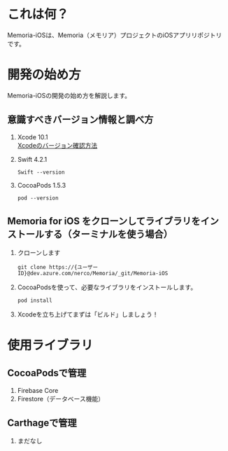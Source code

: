 # これは何？
Memoria-iOSは、Memoria（メモリア）プロジェクトのiOSアプリリポジトリです。

# 開発の始め方
Memoria-iOSの開発の始め方を解説します。

## 意識すべきバージョン情報と調べ方
1. Xcode 10.1  
   [Xcodeのバージョン確認方法](http://pippi-pro.com/xcode-version-confirmation)

2. Swift 4.2.1
   ```
   Swift --version
   ```
3. CocoaPods 1.5.3
   ```
   pod --version
   ```

## Memoria for iOS をクローンしてライブラリをインストールする（ターミナルを使う場合）
1.	クローンします
    ```
    git clone https://{ユーザーID}@dev.azure.com/nerco/Memoria/_git/Memoria-iOS
    ```
2.	CocoaPodsを使って、必要なライブラリをインストールします。
    ```
    pod install
    ```
3.	Xcodeを立ち上げてまずは「ビルド」しましょう！

# 使用ライブラリ
## CocoaPodsで管理
1.  Firebase Core
2.  Firestore（データベース機能）

## Carthageで管理
1.  まだなし